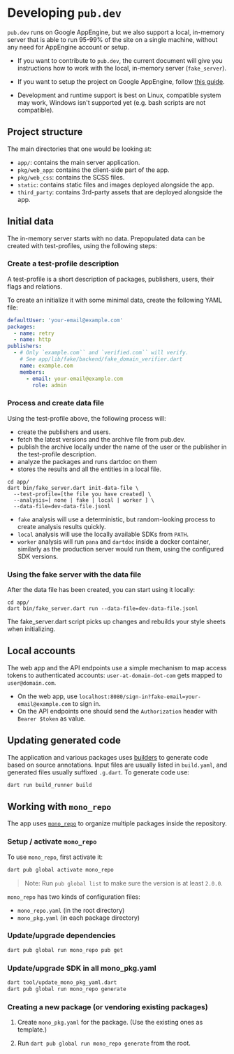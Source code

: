 # Developing `pub.dev`

`pub.dev` runs on Google AppEngine, but we also support a local,
in-memory server that is able to run 95-99% of the site on a single
machine, without any need for AppEngine account or setup.

- If you want to contribute to `pub.dev`, the current document will give you
instructions how to work with the local, in-memory server (`fake_server`).

- If you want to setup the project on Google AppEngine, follow [this guide](appengine.md). 

- Development and runtime support is best on Linux, compatible system may work,
  Windows isn't supported yet (e.g. bash scripts are not compatible).

## Project structure

The main directories that one would be looking at:

- `app/`: contains the main server application.
- `pkg/web_app`: contains the client-side part of the app.
- `pkg/web_css`: contains the SCSS files.
- `static`: contains static files and images deployed alongside the app.
- `third_party`: contains 3rd-party assets that are deployed alongside the app.

## Initial data

The in-memory server starts with no data. Prepopulated data can be created
with test-profiles, using the following steps:

### Create a test-profile description

A test-profile is a short description of packages, publishers, users,
their flags and relations.

To create an initialize it with some minimal data, create the following YAML file:

```yaml
defaultUser: 'your-email@example.com'
packages:
  - name: retry
  - name: http
publishers:
  - # Only `example.com`` and `verified.com`` will verify.
    # See app/lib/fake/backend/fake_domain_verifier.dart
    name: example.com
    members:
      - email: your-email@example.com
        role: admin
```

### Process and create data file

Using the test-profile above, the following process will:
- create the publishers and users.
- fetch the latest versions and the archive file from pub.dev.
- publish the archive locally under the name of the user or
  the publisher in the test-profile description.
- analyze the packages and runs dartdoc on them
- stores the results and all the entities in a local file.

```shell script
cd app/
dart bin/fake_server.dart init-data-file \
  --test-profile=[the file you have created] \
  --analysis=[ none | fake | local | worker ] \
  --data-file=dev-data-file.jsonl
```

- `fake` analysis will use a deterministic, but random-looking
  process to create analysis results quickly.
- `local` analysis will use the locally available SDKs from `PATH`.
- `worker` analysis will run `pana` and `dartdoc` inside a docker container,
  similarly as the production server would run them, using the configured
  SDK versions.

### Using the fake server with the data file

After the data file has been created, you can start using it locally:

```shell script
cd app/
dart bin/fake_server.dart run --data-file=dev-data-file.jsonl
```

The fake_server.dart script picks up changes and rebuilds your style sheets when initializing.

## Local accounts

The web app and the API endpoints use a simple mechanism to map access tokens
to authenticated accounts: `user-at-domain-dot-com` gets mapped to `user@domain.com`.

- On the web app, use `localhost:8080/sign-in?fake-email=your-email@example.com` to sign in.
- On the API endpoints one should send the `Authorization` header with `Bearer $token` as value.

## Updating generated code

The application and various packages uses
[builders](https://pub.dev/packages/build) to generate code based on source
annotations. Input files are usually listed in `build.yaml`, and generated
files usually suffixed `.g.dart`. To generate code use:

```bash
dart run build_runner build
```

## Working with `mono_repo`

The app uses [`mono_repo`](https://pub.dev/packages/mono_repo) to organize
multiple packages inside the repository.

### Setup / activate `mono_repo`

To use `mono_repo`, first activate it:

```bash
dart pub global activate mono_repo
```

> Note: Run `pub global list` to make sure the version is at least `2.0.0`.

`mono_repo` has two kinds of configuration files:
- `mono_repo.yaml` (in the root directory)
- `mono_pkg.yaml` (in each package directory)

### Update/upgrade dependencies

```bash
dart pub global run mono_repo pub get
```

### Update/upgrade SDK in all mono_pkg.yaml

```bash
dart tool/update_mono_pkg_yaml.dart
dart pub global run mono_repo generate
```

### Creating a new package (or vendoring existing packages)

1. Create `mono_pkg.yaml` for the package. (Use the existing ones as template.)

2. Run `dart pub global run mono_repo generate` from the root.
